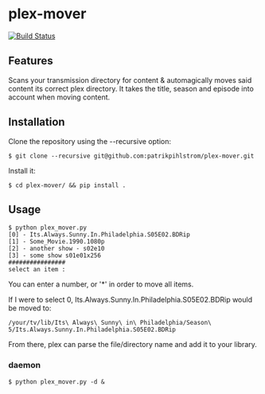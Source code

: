 # plex-mover
[![Build Status](https://travis-ci.org/patrikpihlstrom/plex-mover.svg?branch=master)](https://travis-ci.org/patrikpihlstrom/plex-mover)

## Features

Scans your transmission directory for content & automagically moves said content its correct plex directory.
It takes the title, season and episode into account when moving content.

## Installation

Clone the repository using the --recursive option:
```
$ git clone --recursive git@github.com:patrikpihlstrom/plex-mover.git
```

Install it:
```
$ cd plex-mover/ && pip install .
```

## Usage

```
$ python plex_mover.py
[0] - Its.Always.Sunny.In.Philadelphia.S05E02.BDRip
[1] - Some_Movie.1990.1080p
[2] - another show - s02e10
[3] - some show s01e01x256
################
select an item : 
```

You can enter a number, or '\*' in order to move all items.

If I were to select 0, Its.Always.Sunny.In.Philadelphia.S05E02.BDRip would be moved to:
```
/your/tv/lib/Its\ Always\ Sunny\ in\ Philadelphia/Season\ 5/Its.Always.Sunny.In.Philadelphia.S05E02.BDRip
```

From there, plex can parse the file/directory name and add it to your library.

### daemon

```
$ python plex_mover.py -d &
```

